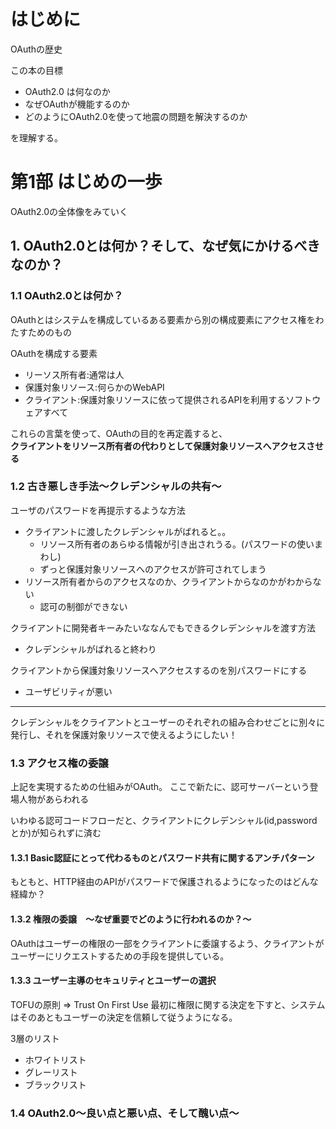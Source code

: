 # はじめに

OAuthの歴史

この本の目標

* OAuth2.0 は何なのか
* なぜOAuthが機能するのか
* どのようにOAuth2.0を使って地震の問題を解決するのか

を理解する。

# 第1部 はじめの一歩

OAuth2.0の全体像をみていく

## 1. OAuth2.0とは何か？そして、なぜ気にかけるべきなのか？

### 1.1 OAuth2.0とは何か？

OAuthとはシステムを構成しているある要素から別の構成要素にアクセス権をわたすためのもの

OAuthを構成する要素

* リーソス所有者:通常は人
* 保護対象リソース:何らかのWebAPI
* クライアント:保護対象リソースに依って提供されるAPIを利用するソフトウェアすべて

これらの言葉を使って、OAuthの目的を再定義すると、  
**クライアントをリソース所有者の代わりとして保護対象リソースへアクセスさせる**


### 1.2 古き悪しき手法〜クレデンシャルの共有〜

ユーザのパスワードを再提示するような方法
* クライアントに渡したクレデンシャルがばれると。。
  * リソース所有者のあらゆる情報が引き出されうる。(パスワードの使いまわし)
  * ずっと保護対象リソースへのアクセスが許可されてしまう
* リソース所有者からのアクセスなのか、クライアントからなのかがわからない
  * 認可の制御ができない

クライアントに開発者キーみたいななんでもできるクレデンシャルを渡す方法
* クレデンシャルがばれると終わり

クライアントから保護対象リソースへアクセスするのを別パスワードにする
* ユーザビリティが悪い

----
クレデンシャルをクライアントとユーザーのそれぞれの組み合わせごとに別々に発行し、それを保護対象リソースで使えるようにしたい！

### 1.3 アクセス権の委譲

上記を実現するための仕組みがOAuth。
ここで新たに、認可サーバーという登場人物があらわれる

いわゆる認可コードフローだと、クライアントにクレデンシャル(id,passwordとか)が知られずに済む

#### 1.3.1 Basic認証にとって代わるものとパスワード共有に関するアンチパターン

もともと、HTTP経由のAPIがパスワードで保護されるようになったのはどんな経緯か？

#### 1.3.2 権限の委譲　～なぜ重要でどのように行われるのか？～

OAuthはユーザーの権限の一部をクライアントに委譲するよう、クライアントがユーザーにリクエストするための手段を提供している。

#### 1.3.3 ユーザー主導のセキュリティとユーザーの選択

TOFUの原則 ⇒ Trust On First Use
最初に権限に関する決定を下すと、システムはそのあともユーザーの決定を信頼して従うようになる。

3層のリスト
* ホワイトリスト
* グレーリスト
* ブラックリスト

### 1.4 OAuth2.0～良い点と悪い点、そして醜い点～




 
